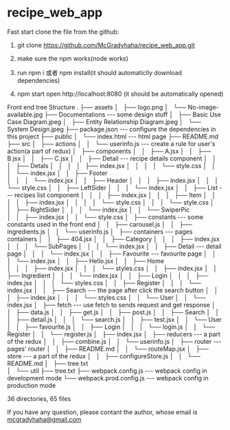 # recipe_web_app
Fast start
clone the file from the github:

1. git clone https://github.com/McGradyhaha/recipe_web_app.git

2. make sure the npm works(node works)

3. run npm i 或者 npm install(it should automaticlly download dependencies)

4. npm start
open http://localhost:8080 (it should be automatically opened)



Front end tree Structure
.
├── assets
│   ├── logo.png
│   └── No-image-available.jpg
├── Documentations                                    --- some design stuff
│   ├── Basic Use Case Diagram.jpeg
│   ├── Entity Relationship Diagram.jpeg
│   └── System Design.jpeg
├── package.json                                      --- configure the dependencies in this project
├── public
│   └── index.html                                    --- html page
├── README.md
├── src
│   ├── actions
│   │   └── userinfo.js                               --- create a rule for user's action(a part of redux)
│   ├── components
│   │   ├── A.jsx
│   │   ├── B.jsx
│   │   ├── C.jsx
│   │   ├── Detail                                    --- recipe details component
│   │   │   ├── Detals
│   │   │   │   ├── index.jsx
│   │   │   │   └── style.css
│   │   │   └── index.jsx
│   │   ├── Footer                                    
│   │   │   └── index.jsx
│   │   ├── Header
│   │   │   ├── index.jsx
│   │   │   └── style.css
│   │   ├── LeftSider
│   │   │   └── index.jsx
│   │   ├── List                                      --- recipes list component
│   │   │   ├── index.jsx
│   │   │   ├── Item
│   │   │   │   ├── index.jsx
│   │   │   │   └── style.css
│   │   │   └── style.css
│   │   ├── RightSider
│   │   │   └── index.jsx
│   │   └── SwiperPic                                 
│   │       ├── index.jsx
│   │       └── style.css
│   ├── constants                                      --- some constants used in the front end
│   │   ├── carousel.js
│   │   ├── ingredients.js
│   │   └── userinfo.js
│   ├── containers                                     --- pages containers
│   │   ├── 404.jsx
│   │   ├── Category
│   │   │   ├── index.jsx
│   │   │   └── SubPages
│   │   │       └── index.jsx
│   │   ├── Detail                                     --- detail page
│   │   │   └── index.jsx
│   │   ├── Favourite                                  --- favourite page
│   │   │   └── index.jsx
│   │   ├── Hello.jsx
│   │   ├── Home                                        
│   │   │   ├── index.jsx
│   │   │   └── styles.css
│   │   ├── index.jsx
│   │   ├── Ingredient
│   │   │   └── index.jsx
│   │   ├── Login
│   │   │   ├── index.jsx
│   │   │   └── styles.css
│   │   ├── Register
│   │   │   └── index.jsx
│   │   ├── Search                                      --- the page after click the search button
│   │   │   ├── index.jsx
│   │   │   └── styles.css
│   │   └── User
│   │       └── index.jsx
│   ├── fetch                                           --- use fetch to sends request and get response
│   │   ├── data.js
│   │   ├── get.js
│   │   ├── post.js
│   │   ├── Search
│   │   │   ├── detail.js
│   │   │   └── search.js
│   │   ├── test.jsx
│   │   └── User
│   │       ├── favourite.js
│   │       ├── Login
│   │       │   └── login.js
│   │       └── Register
│   │           └── register.js
│   ├── index.jsx
│   ├── reducers                                         --- a part of the redux
│   │   ├── combine.js
│   │   └── userinfo.js
│   ├── router                                           --- pages' router
│   │   ├── README.md
│   │   └── routeMap.jsx
│   ├── store                                            --- a part of the redux
│   │   ├── configureStore.js
│   │   └── README.md
│   ├── tree.txt                                        
│   └── util
├── tree.txt
├── webpack.config.js                                    --- webpack config in development mode
└── webpack.prod.config.js                               --- webpack config in production mode

36 directories, 65 files


If you have any question, please contant the author, whose email is mcgradyhaha@gmail.com
